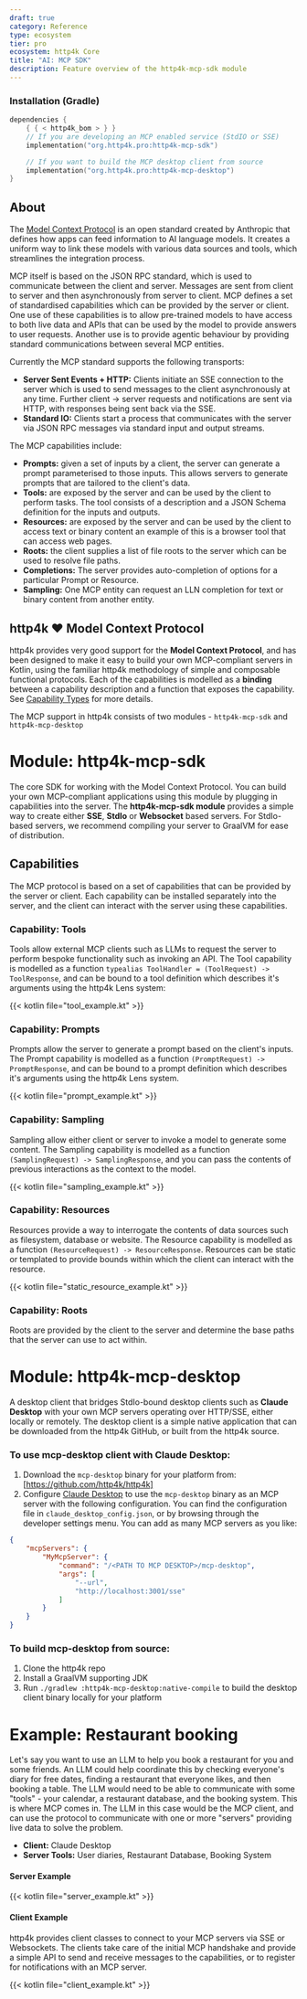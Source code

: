 ```yaml
---
draft: true
category: Reference
type: ecosystem
tier: pro
ecosystem: http4k Core
title: "AI: MCP SDK"
description: Feature overview of the http4k-mcp-sdk module
---
```


### Installation (Gradle)

```kotlin
dependencies {
    { { < http4k_bom > } }
    // If you are developing an MCP enabled service (StdIO or SSE)
    implementation("org.http4k.pro:http4k-mcp-sdk")

    // If you want to build the MCP desktop client from source
    implementation("org.http4k.pro:http4k-mcp-desktop")
}
```

## About

The [Model Context Protocol](https://modelcontextprotocol.info/) is an open standard created by Anthropic that defines
how apps can feed information to AI language models. It creates a uniform way to link these models with various data
sources and tools, which streamlines the integration process.

MCP itself is based on the JSON RPC standard, which is used to communicate between the client and server. Messages are
sent from client to server and then asynchronously from server to client. MCP defines a set of standardised capabilities
which can be provided by the server or client. One use of these capabilities is to allow pre-trained models to have
access to both live data and APIs that can be used by the model to provide answers to user requests. Another use is to
provide agentic behaviour by providing standard communications between several MCP entities.

Currently the MCP standard supports the following transports:

- **Server Sent Events + HTTP:** Clients initiate an SSE connection to the server which is used to send messages to the
  client asynchronously at any time. Further client -> server requests and notifications are sent via HTTP, with
  responses being sent back via the SSE.
- **Standard IO:** Clients start a process that communicates with the server via JSON RPC messages via standard input
  and output streams.

The MCP capabilities include:

- **Prompts:** given a set of inputs by a client, the server can generate a prompt parameterised to those inputs. This
  allows servers to generate prompts that are tailored to the client's data.
- **Tools:** are exposed by the server and can be used by the client to perform tasks. The tool consists of a
  description and a JSON Schema definition for the inputs and outputs.
- **Resources:** are exposed by the server and can be used by the client to access text or binary content an example of
  this is a browser tool that can access web pages.
- **Roots:** the client supplies a list of file roots to the server which can be used to resolve file paths.
- **Completions:** The server provides auto-completion of options for a particular Prompt or Resource.
- **Sampling:** One MCP entity can request an LLN completion for text or binary content from another entity.

## http4k ❤️ Model Context Protocol

http4k provides very good support for the **Model Context Protocol**, and has been designed to make it easy to build
your
own MCP-compliant servers in Kotlin, using the familiar http4k methodology of simple and composable functional
protocols. Each of the capabilities is modelled as a **binding** between a capability description and a function that
exposes the capability. See [Capability Types](#capability-types) for more details.

The MCP support in http4k consists of two modules - `http4k-mcp-sdk` and `http4k-mcp-desktop`

# Module: http4k-mcp-sdk

The core SDK for working with the Model Context Protocol. You can build your own MCP-compliant applications using this
module by plugging in capabilities into the server. The **http4k-mcp-sdk module** provides a simple way to create either
**SSE**, **StdIo** or **Websocket** based servers. For StdIo-based servers, we recommend compiling your server to
GraalVM for ease of distribution.

## Capabilities

The MCP protocol is based on a set of capabilities that can be provided by the server or client. Each capability can be
installed separately into the server, and the client can interact with the server using these capabilities.

### Capability: Tools

Tools allow external MCP clients such as LLMs to request the server to perform bespoke functionality such as invoking an
API. The Tool capability is modelled as a function `typealias ToolHandler = (ToolRequest) -> ToolResponse`, and can be
bound to a tool definition which describes it's arguments using the http4k Lens system:

{{< kotlin file="tool_example.kt" >}}

### Capability: Prompts

Prompts allow the server to generate a prompt based on the client's inputs. The Prompt capability is modelled as a
function `(PromptRequest) -> PromptResponse`, and can be bound to a prompt definition which describes it's arguments
using the http4k Lens system.

{{< kotlin file="prompt_example.kt" >}}

### Capability: Sampling

Sampling allow either client or server to invoke a model to generate some content. The Sampling capability is modelled
as a function `(SamplingRequest) -> SamplingResponse`, and you can pass the contents of previous interactions as the
context to the model.

{{< kotlin file="sampling_example.kt" >}}

### Capability: Resources

Resources provide a way to interrogate the contents of data sources such as filesystem, database or website. The
Resource capability is modelled as a function `(ResourceRequest) -> ResourceResponse`. Resources can be static or
templated to provide bounds within which the client can interact with the resource.

{{< kotlin file="static_resource_example.kt" >}}

### Capability: Roots

Roots are provided by the client to the server and determine the base paths that the server can use to act within.

# Module: http4k-mcp-desktop

A desktop client that bridges StdIo-bound desktop clients such as **Claude Desktop** with your own MCP servers operating
over HTTP/SSE, either locally or remotely. The desktop client is a simple native application that can be downloaded from
the http4k GitHub, or built from the http4k source.

### To use mcp-desktop client with Claude Desktop:

1. Download the `mcp-desktop` binary for your platform from: [https://github.com/http4k/http4k]
2. Configure [Claude Desktop](https://claude.ai/download) to use the `mcp-desktop` binary as an MCP server with the
   following configuration. You can find the configuration file in `claude_desktop_config.json`, or by browsing through
   the
   developer settings menu. You can add as many MCP servers as you like:

```json
{
    "mcpServers": {
        "MyMcpServer": {
            "command": "/<PATH TO MCP DESKTOP>/mcp-desktop",
            "args": [
                "--url",
                "http://localhost:3001/sse"
            ]
        }
    }
}
```

### To build mcp-desktop from source:

1. Clone the http4k repo
2. Install a GraalVM supporting JDK
3. Run `./gradlew :http4k-mcp-desktop:native-compile` to build the desktop client binary locally for your platform

# Example: Restaurant booking

Let's say you want to use an LLM to help you book a restaurant for you and some friends. An LLM could help coordinate
this by checking everyone's diary for free dates, finding a restaurant that everyone likes, and then booking a table.
The LLM would need to be able to communicate with some "tools" - your calendar, a restaurant database, and the booking
system. This is where MCP comes in. The LLM in this case would be the MCP client, and can use the protocol to
communicate with one or more "servers" providing live data to solve the problem.

- **Client:** Claude Desktop
- **Server Tools:** User diaries, Restaurant Database, Booking System

#### Server Example

{{< kotlin file="server_example.kt" >}}

#### Client Example

http4k provides client classes to connect to your MCP servers via SSE or Websockets. The clients take care of the
initial MCP handshake and provide a simple API to send and receive messages to the capabilities, or to register for
notifications with an MCP server.

{{< kotlin file="client_example.kt" >}}
